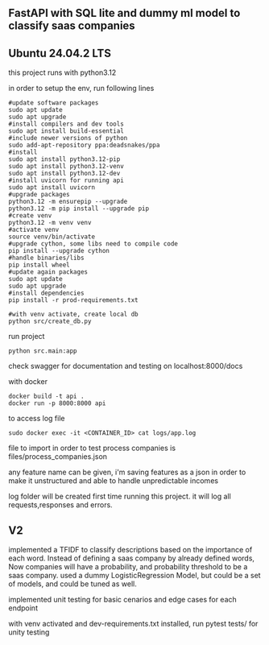 ## FastAPI with SQL lite and dummy ml model to classify saas companies

## Ubuntu 24.04.2 LTS

this project runs with python3.12

in order to setup the env, run following lines

```shell
#update software packages
sudo apt update
sudo apt upgrade
#install compilers and dev tools
sudo apt install build-essential
#include newer versions of python
sudo add-apt-repository ppa:deadsnakes/ppa
#install 
sudo apt install python3.12-pip
sudo apt install python3.12-venv
sudo apt install python3.12-dev
#install uvicorn for running api
sudo apt install uvicorn
#upgrade packages
python3.12 -m ensurepip --upgrade
python3.12 -m pip install --upgrade pip
#create venv
python3.12 -m venv venv
#activate venv
source venv/bin/activate
#upgrade cython, some libs need to compile code
pip install --upgrade cython
#handle binaries/libs
pip install wheel
#update again packages
sudo apt update
sudo apt upgrade
#install dependencies
pip install -r prod-requirements.txt
```

```shell
#with venv activate, create local db
python src/create_db.py
```

run project 
```shell
python src.main:app
```
check swagger for documentation and testing on localhost:8000/docs

with docker
```shell
docker build -t api .
docker run -p 8000:8000 api
```

to access log file
```shell
sudo docker exec -it <CONTAINER_ID> cat logs/app.log
```

file to import in order to test process companies is files/process_companies.json

any feature name can be given, i'm saving features as a json in order to make it unstructured and able to handle unpredictable incomes

log folder will be created first time running this project. it will log all requests,responses and errors.


## V2

implemented a TFIDF to classify descriptions based on the importance of each word. Instead of defining a saas company by already defined words, Now companies will have a probability, and probability threshold to be a saas company. used a dummy LogisticRegression Model, but could be a set of models, and could be tuned as well.

implemented unit testing for basic cenarios and edge cases for each endpoint


with venv activated and dev-requirements.txt installed, run pytest tests/ for unity testing